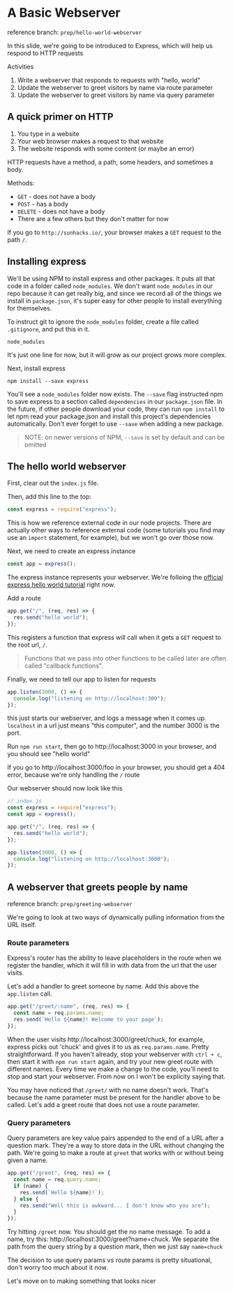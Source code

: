 # A Basic Webserver

reference branch: `prep/hello-world-webserver`

In this slide, we're going to be introduced to Express, which will help us respond to HTTP requests

Activities

1. Write a webserver that responds to requests with "hello, world"
2. Update the webserver to greet visitors by name via route parameter
3. Update the webserver to greet visitors by name via query parameter

## A quick primer on HTTP

1. You type in a website
2. Your web browser makes a request to that website
3. The website responds with some content (or maybe an error)

HTTP requests have a method, a path, some headers, and sometimes a body.

Methods:

- `GET` - does not have a body
- `POST` - has a body
- `DELETE` - does not have a body
- There are a few others but they don't matter for now

If you go to `http://sunhacks.io/`, your browser makes a `GET` request to the path `/`.

## Installing express

We'll be using NPM to install express and other packages. It puts all that code in a folder called `node_modules`. We don't want `node_modules` in our repo because it can get really big, and since we record all of the things we install in `package.json`, it's super easy for other people to install everything for themselves.

To instruct git to ignore the `node_modules` folder, create a file called `.gitignore`, and put this in it.

```
node_modules
```

It's just one line for now, but it will grow as our project grows more complex.

Next, install express

```
npm install --save express
```

You'll see a `node_modules` folder now exists. The `--save` flag instructed npm to save express to a section called `dependencies` in our `package.json` file. In the future, if other people download your code, they can run `npm install` to let npm read your package.json and install this project's dependencies automatically. Don't ever forget to use `--save` when adding a new package.

> NOTE: on newer versions of NPM, `--save` is set by default and can be omitted

## The hello world webserver

First, clear out the `index.js` file.

Then, add this line to the top:

```js
const express = require("express");
```

This is how we reference external code in our node projects. There are actually other ways to reference external code
(some tutorials you find may use an `import` statement, for example), but we won't go over those now.

Next, we need to create an express instance

```js
const app = express();
```

The express instance represents your webserver. We're folloing the [official express hello world tutorial](https://expressjs.com/en/starter/hello-world.html) right now.

Add a route

```javascript
app.get("/", (req, res) => {
  res.send("hello world");
});
```

This registers a function that express will call when it gets a `GET` request to the root url, `/`.

> Functions that we pass into other functions to be called later are often called "callback functions".

Finally, we need to tell our app to listen for requests

```javascript
app.listen(3000, () => {
  console.log("listening on http://localhost:300");
});
```

this just starts our webserver, and logs a message when it comes up. `localhost` in a url just means "this computer", and the number 3000 is the port.

Run `npm run start`, then go to http://localhost:3000 in your browser, and you should see "hello world"

If you go to http://localhost:3000/foo in your browser, you should get a 404 error, because we're only handling the `/` route

Our webserver should now look like this

```javascript
// index.js
const express = require("express");
const app = express();

app.get("/", (req, res) => {
  res.send("hello world");
});

app.listen(3000, () => {
  console.log("listening on http://localhost:3000");
});
```

## A webserver that greets people by name

reference branch: `prep/greeting-webserver`

We're going to look at two ways of dynamically pulling information from the URL itself.

### Route parameters

Express's router has the ability to leave placeholders in the route when we register the handler, which it will fill in with data from the url that the user visits.

Let's add a handler to greet someone by name. Add this above the `app.listen` call.

```javascript
app.get("/greet/:name", (req, res) => {
  const name = req.params.name;
  res.send(`Hello ${name}! Welcome to your page`);
});
```

When the user visits http://localhost:3000/greet/chuck, for example, express picks out 'chuck' and gives it to us as `req.params.name`. Pretty straightforward. If you haven't already, stop your webserver with `ctrl + c`, then start it with `npm run start` again, and try your new greet route with different names. Every time we make a change to the code, you'll need to stop and start your webserver. From now on I won't be explicity saying that.

You may have noticed that `/greet/` with no name doesn't work. That's because the name parameter must be present for the handler above to be called. Let's add a greet route that does not use a route parameter.

### Query parameters

Query parameters are key value pairs appended to the end of a URL after a question mark. They're a way to store data in the URL without changing the path. We're going to make a route at `greet` that works with or without being given a name.

```javascript
app.get("/greet", (req, res) => {
  const name = req.query.name;
  if (name) {
    res.send(`Hello ${name}!`);
  } else {
    res.send("Well this is awkward... I don't know who you are");
  }
});
```

Try hitting `/greet` now. You should get the no name message. To add a name, try this: http://localhost:3000/greet?name=chuck. We separate the path from the query string by a question mark, then we just say `name=chuck`

The decision to use query params vs route params is pretty situational, don't worry too much about it now.

Let's move on to making something that looks nicer
